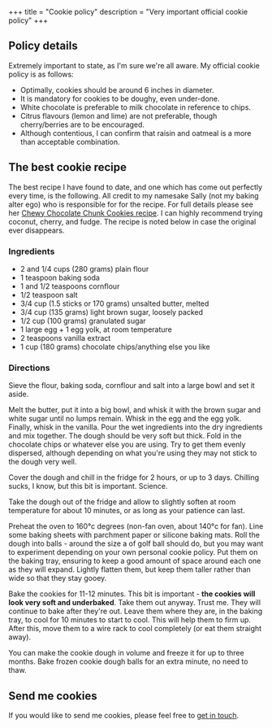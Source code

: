 +++
title       = "Cookie policy"
description = "Very important official cookie policy"
+++

## Policy details

Extremely important to state, as I'm sure we're all aware. My official cookie policy is as follows:

* Optimally, cookies should be around 6 inches in diameter.
* It is mandatory for cookies to be doughy, even under-done.
* White chocolate is preferable to milk chocolate in reference to chips.
* Citrus flavours (lemon and lime) are not preferable, though cherry/berries are to be encouraged.
* Although contentious, I can confirm that raisin and oatmeal is a more than acceptable combination.


## The best cookie recipe
The best recipe I have found to date, and one which has come out perfectly every time, is the following. All credit to my namesake Sally (not my baking alter ego) who is responsible for for the recipe. For full details please see her [Chewy Chocolate Chunk Cookies recipe](http://sallysbakingaddiction.com/2013/05/13/chewy-chocolate-chunk-cookies/). I can highly recommend trying coconut, cherry, and fudge. The recipe is noted below in case the original ever disappears.

### Ingredients
* 2 and 1/4 cups (280 grams) plain flour
* 1 teaspoon baking soda
* 1 and 1/2 teaspoons cornflour
* 1/2 teaspoon salt
* 3/4 cup (1.5 sticks or 170 grams) unsalted butter, melted
* 3/4 cup (135 grams) light brown sugar, loosely packed
* 1/2 cup (100 grams) granulated sugar
* 1 large egg + 1 egg yolk, at room temperature
* 2 teaspoons vanilla extract
* 1 cup (180 grams) chocolate chips/anything else you like


### Directions

Sieve the flour, baking soda, cornflour and salt into a large bowl and set it aside.

Melt the butter, put it into a big bowl, and whisk it with the brown sugar and white sugar until no lumps remain. Whisk in the egg and the egg yolk. Finally, whisk in the vanilla. Pour the wet ingredients into the dry ingredients and mix together. The dough should be very soft but thick. Fold in the chocolate chips or whatever else you are using. Try to get them evenly dispersed, although depending on what you're using  they may not stick to the dough very well.

Cover the dough and chill in the fridge for 2 hours, or up to 3 days. Chilling sucks, I know, but this bit is important. Science.

Take the dough out of the fridge and allow to slightly soften at room temperature for about 10 minutes, or as long as your patience can last.

Preheat the oven to 160&deg;c degrees (non-fan oven, about 140&deg;c for fan). Line some baking sheets with parchment paper or silicone baking mats. Roll the dough into balls - around the size a of golf ball should do, but you may want to experiment depending on your own personal cookie policy. Put them on the baking tray, ensuring to keep a good amount of space around each one as they will expand. Lightly flatten them, but keep them taller rather than wide so that they stay gooey.

Bake the cookies for 11-12 minutes. This bit is important - **the cookies will look very soft and underbaked**. Take them out anyway. Trust me. They will continue to bake after they're out. Leave them where they are, in the baking tray, to cool for 10 minutes to start to cool. This will help them to firm up. After this, move them to a wire rack to cool completely (or eat them straight away).

You can make the cookie dough in volume and freeze it for up to three months. Bake frozen cookie dough balls for an extra minute, no need to thaw.


## Send me cookies
If you would like to send me cookies, please feel free to <a href="/contact/">get in touch</a>.
